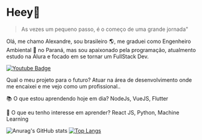 # Heey👋

> As vezes um pequeno passo, é o começo de uma grande jornada"

Olá, me chamo Alexandre, sou brasileiro 🌎,  me graduei como Engenheiro Ambiental 🌲 no Paraná, mas sou apaixonado pela programação, atualmento estudo na Alura e focado em se tornar um FullStack Dev. 

[![Youtube Badge](https://img.shields.io/badge/Gmail-D14836?style=for-the-badge&logo=gmail&logoColor=white)](alexandre.awadallak@gmail.com)

Qual o meu projeto para o futuro?
Atuar na área de desenvolvimento onde me encaixei e me vejo como um profissional..

📚 O que estou aprendendo hoje em dia? 
NodeJs, VueJS, Flutter

🎯 O que eu tenho interesse em aprender?
React JS, Python, Machine Learning

![Anurag's GitHub stats](https://github-readme-stats.vercel.app/api?username=aawadallak&count_private=true&theme=gradient)
[![Top Langs](https://github-readme-stats.vercel.app/api/top-langs/?username=aawadallak&layout=compact&theme=gradient)](https://github.com/anuraghazra/github-readme-stats)
